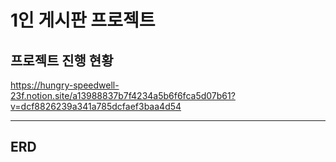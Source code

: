 1인 게시판 프로젝트
=================
프로젝트 진행 현황
----------------
https://hungry-speedwell-23f.notion.site/a13988837b7f4234a5b6f6fca5d07b61?v=dcf8826239a341a785dcfaef3baa4d54

* * *

## ERD
